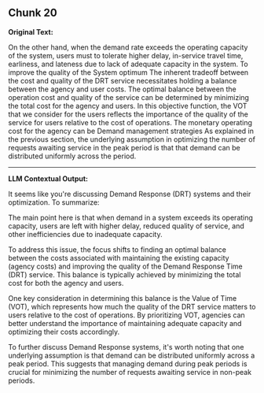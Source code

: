 ## Chunk 20

**Original Text:**

On the other hand, when the demand rate exceeds the operating capacity of the system, users must to tolerate higher delay, in-service travel time, earliness, and lateness due to lack of adequate capacity in the system. To improve the quality of the
System optimum
The inherent tradeoff between the cost and quality of the DRT service necessitates holding a balance between the agency and user costs. The optimal balance between the operation cost and quality of the service can be determined by minimizing the total cost for the agency and users. In this objective function, the VOT that we consider for the users reflects the importance of the quality of the service for users relative to the cost of operations. The monetary operating cost for the agency can be 
Demand management strategies
As explained in the previous section, the underlying assumption in optimizing the number of requests awaiting service in the peak period is that that demand can be distributed uniformly across the period.

---

**LLM Contextual Output:**

It seems like you're discussing Demand Response (DRT) systems and their optimization. To summarize:

The main point here is that when demand in a system exceeds its operating capacity, users are left with higher delay, reduced quality of service, and other inefficiencies due to inadequate capacity. 

To address this issue, the focus shifts to finding an optimal balance between the costs associated with maintaining the existing capacity (agency costs) and improving the quality of the Demand Response Time (DRT) service. This balance is typically achieved by minimizing the total cost for both the agency and users.

One key consideration in determining this balance is the Value of Time (VOT), which represents how much the quality of the DRT service matters to users relative to the cost of operations. By prioritizing VOT, agencies can better understand the importance of maintaining adequate capacity and optimizing their costs accordingly.

To further discuss Demand Response systems, it's worth noting that one underlying assumption is that demand can be distributed uniformly across a peak period. This suggests that managing demand during peak periods is crucial for minimizing the number of requests awaiting service in non-peak periods.
